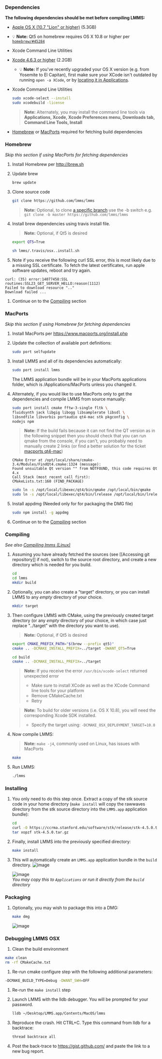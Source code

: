 ### Dependencies

**The following dependencies should be met before compiling LMMS:**

* [Apple OS X (10.7 "Lion" or higher)](https://itunes.apple.com/app/id675248567) (5.3GB)
 * :bulb:  **Note:** Qt5 on homebrew requires OS X 10.8 or higher per [`homebrew/#45284`](https://github.com/Homebrew/homebrew/issues/45284)
* Xcode Command Line Utilities
* [Xcode 4.6.3 or higher](https://itunes.apple.com/app/id497799835) (2.2GB)
   * :bulb:  **Note:** If you've recently upgraded your OS X version (e.g. from Yosemite to El Capitan), first make sure your XCode isn't outdated by running `open -a XCode`, or by [locating it in Applications](https://cloud.githubusercontent.com/assets/6345473/13099744/670d5dfa-d503-11e5-85c3-ad2c99e55c2d.png).
* Xcode Command Line Utilities
   ```bash
   sudo xcode-select --install
   sudo xcodebuild -license
   ```
   > **Note:** Alternately, you may install the command line tools via **Applications, Xcode, Xcode Preferences menu, Downloads tab, Command Line Tools, Install**

* [Homebrew](#homebrew) or [MacPorts](#macports) required for fetching build dependencies


### Homebrew
*Skip this section if using MacPorts for fetching dependencies*

1. Install Homebrew per http://brew.sh
1. Update brew

   ```bash
   brew update
   ```

1. Clone source code

   ```bash
   git clone https://github.com/lmms/lmms
   ```

   > **Note:** Optional, to clone [a specific branch](https://github.com/lmms/lmms/branches) use the -b switch e.g. `git clone -b master https://github.com/lmms/lmms`

1. Install brew dependencies using travis install file.

    > **Note:** Optional, if Qt5 is desired
    ```bash
    export QT5=True
    ```

   ```bash
   sh lmms/.travis/osx..install.sh
   ```

1.  Note if you receive the following curl SSL error, this is most likely due to a missing SSL certificate.  To fetch the latest certificates, run apple software updates, reboot and try again.

   ```
   curl: (35) error:14077458:SSL routines:SSL23_GET_SERVER_HELLO:reason(1112)
   Failed to download resource ".."
   Download failed ... 
   ```

1. Continue on to the [Compiling](#compiling) section

### MacPorts
*Skip this section if using Homebrew for fetching dependencies*

1. Install MacPorts per https://www.macports.org/install.php
1. Update the collection of available port definitions:

   ```bash
   sudo port selfupdate
   ```

1. Install LMMS and all of its dependencies automatically:

    ```bash
    sudo port install lmms
    ```

    The LMMS application bundle will be in your MacPorts applications folder, which is /Applications/MacPorts unless you changed it.

1. Alternately, if you would like to use MacPorts only to get the dependencies and compile LMMS from source manually:

    ```bash
    sudo port install cmake fftw-3-single fltk \
    fluidsynth jack libgig libogg libsamplerate libsdl \
    libsndfile libvorbis portaudio qt4-mac stk pkgconfig \
    nodejs npm
    ```

    > **Note:** If the build fails because it can not find the QT version as in the following snippet then you should check that you can run qmake from the console, if you can't, you probably need to manually create 2 links (or find a better solution for the ticket [macports qt4-mac](https://trac.macports.org/ticket/49629))

    ```
    CMake Error at /opt/local/share/cmake-3.4/Modules/FindQt4.cmake:1324 (message):
    Found unsuitable Qt version "" from NOTFOUND, this code requires Qt 4.x
    Call Stack (most recent call first):
    CMakeLists.txt:160 (FIND_PACKAGE)
    ```
    
    ```bash
    sudo ln -s /opt/local/libexec/qt4/bin/qmake /opt/local/bin/qmake   
    sudo ln -s /opt/local/libexec/qt4/bin/lrelease /opt/local/bin/lrelease
    ```

1. Install appdmg (Needed only for for packaging the DMG file)

    ```bash
    sudo npm install -g appdmg
    ```

1. Continue on to the [Compiling](#compiling) section

### Compiling
*See also [Compiling lmms (Linux)](Compiling-lmms)*

1. Assuming you have already fetched the sources (see [[Accessing git repository]] if not), switch to the source root directory, and create a new directory which is needed for you build.

    ```bash
    cd
    cd lmms
    mkdir build
    ```
1. Optionally, you can also create a "target" directory, or you can install LMMS to any *empty* directory of your choice.

    ```bash
    mkdir target
    ```
1. Then configure LMMS with CMake, using the previously created target directory (or any *empty* directory of your choice, in which case just replace "../target" with the directory you want to use).

    > **Note:** Optional, if Qt5 is desired
    ```bash
    export CMAKE_PREFIX_PATH="$(brew --prefix qt5)"
    cmake .. -DCMAKE_INSTALL_PREFIX=../target -DWANT_QT5=True
    ```

    ```bash
    cd build
    cmake .. -DCMAKE_INSTALL_PREFIX=../target
    ```

    > **Note:** If you receive the error `/usr/bin/xcode-select` returned unexpected error
    >  * Make sure to install XCode as well as the XCode Command line tools for your platform
    >  * Remove CMakeCache.txt
    >  * Retry

    > **Note:** To build for older versions (i.e. OS X 10.8), you will need the corresponding Xcode SDK installed.
    > * Specify the target using: `-DCMAKE_OSX_DEPLOYMENT_TARGET=10.8`

1. Now compile LMMS:
    > **Note:** `make -j4`, commonly used on Linux, has issues with MacPorts

    ```bash
    make
    ```

1. Run LMMS:

    ```bash
    ./lmms
    ```

### Installing

1. You only need to do this step once.  Extract a copy of the stk source code in your home directory (`make install` will copy the rawwaves directory from the stk source directory into the `LMMS.app` application bundle):

    ```bash
    cd
    curl -O https://ccrma.stanford.edu/software/stk/release/stk-4.5.0.tar.gz
    tar xopzf stk-4.5.0.tar.gz
    ```

1. Finally, install LMMS into the previously specified directory:

    ```bash
    make install
    ```

1. This will automatically create an `LMMS.app` application bundle in the `build` directory.
   ![image](https://cloud.githubusercontent.com/assets/6345473/9310513/1abf0576-44de-11e5-8589-d33d6c1c5b73.png)

   ![image](https://cloud.githubusercontent.com/assets/6345473/9310604/c6097a74-44de-11e5-9d93-43f950622241.png)
   <br>*You may copy this to `Applications` or run it directly from the `build` directory*

### Packaging

1. Optionally, you may wish to package this into a DMG:
    
    ```bash
    make dmg
    ```

    ![image](https://cloud.githubusercontent.com/assets/6345473/9310558/6e5e11d6-44de-11e5-8f56-233387f3f3e5.png)

### Debugging LMMS OSX
 1. Clean the build environment

   ```bash
   make clean
   rm -rf CMakeCache.txt
   ```
 1. Re-run cmake configure step with the following additional parameters:

   ```bash
   -DCMAKE_BUILD_TYPE=Debug -DWANT_SWH=OFF
   ```
 1. Re-run the `make install` step
 1. Launch LMMS with the lldb debugger.  You will be prompted for your password.

    ```bash
    lldb ~/Desktop/LMMS.app/Contents/MacOS/lmms
    ```
 1. Reproduce the crash.  Hit CTRL+C.  Type this command from lldb for a backtrace:

    ```bash
    thread backtrace all
    ```
 1. Post the back-trace to https://gist.github.com/ and paste the link to a new bug report.